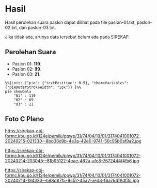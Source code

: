 # Hasil

Hasil perolehan suara paslon dapat dilihat pada file paslon-01.txt, paslon-02.txt, dan paslon-03.txt.

Jika tidak ada, artinya data tersebut belum ada pada SIREKAP.

## Perolehan Suara

 * Paslon 01: **119**.
 * Paslon 02: **89**.
 * Paslon 03: **21**.

```mermaid
%%{init: {"pie": {"textPosition": 0.5}, "themeVariables": {"pieOuterStrokeWidth": "5px"}} }%%
pie showData
    "01" : 119
    "02" : 89
    "03" : 21
```
## Foto C Plano

https://sirekap-obj-formc.kpu.go.id/124e/pemilu/ppwp/31/74/04/10/01/3174041001072-20240215-021330--8bd36d9b-4e3a-42e0-9741-50c95b0af9a2.jpg

https://sirekap-obj-formc.kpu.go.id/124e/pemilu/ppwp/31/74/04/10/01/3174041001072-20240214-203045--81b95122-4eae-462a-afc8-7672444f4fb6.jpg

https://sirekap-obj-formc.kpu.go.id/124e/pemilu/ppwp/31/74/04/10/01/3174041001072-20240214-194333--b88d87f5-9c52-45a2-aed3-f6a764f8df3c.jpg
